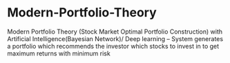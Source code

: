 # Modern-Portfolio-Theory
Modern Portfolio Theory (Stock Market Optimal Portfolio Construction) with Artificial Intelligence(Bayesian Network)/ Deep learning – System generates a portfolio which recommends the investor which stocks to invest in to get maximum returns with minimum risk
